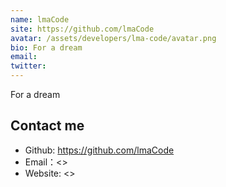 ```yaml
---
name: lmaCode
site: https://github.com/lmaCode
avatar: /assets/developers/lma-code/avatar.png
bio: For a dream
email: 
twitter: 
---
```


For a dream

## Contact me

- Github: <https://github.com/lmaCode>
- Email：<>
- Website: <>
  